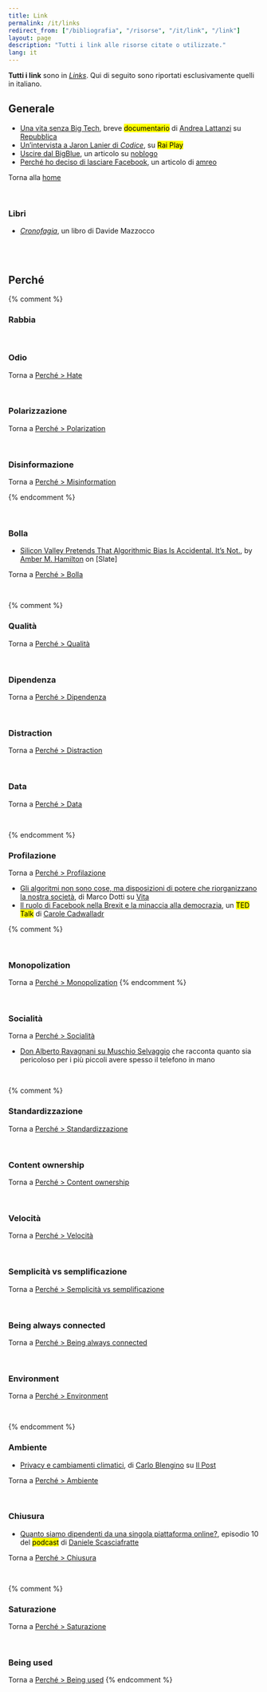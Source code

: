 ```yaml
---
title: Link
permalink: /it/links
redirect_from: ["/bibliografia", "/risorse", "/it/link", "/link"]
layout: page
description: "Tutti i link alle risorse citate o utilizzate."
lang: it
---
```

<div class="blue box">
	<strong>Tutti i link</strong> sono in <a href="/links"><em>Links</em></a>. Qui di seguito sono riportati esclusivamente quelli in italiano.
</div>

## Generale

- [Una vita senza Big Tech](https://www.youtube.com/watch?v=VCg3PzbC9vY 'Una vita senza Big Tech, storie di chi cerca alternative ai giganti del web'), breve <mark class="red">documentario</mark> di [Andrea Lattanzi](https://it.linkedin.com/in/andrealattanzi 'Andrea Lattanzi su Linkedin') su [Repubblica](https://www.repubblica.it/ 'la Repubblica')
- [Un’intervista a Jaron Lanier di *Codice*](https://www.raiplay.it/video/2019/08/Codice-intervista-esclusiva-a-Jaron-Lanier-pioniere-della-realta-virtuale-98a38fd9-6fa9-46d6-9b49-f9deccc7d1c6.html "Intervista a Jaron Lanier - Codice - Rai Play"), su <mark class="red">Rai Play</mark>
- [Uscire dal BigBlue](https://noblogo.org/zainoinspalla/uscire-dal-big-blue 'Uscire dal Big Blue'), un articolo su [noblogo](https://noblogo.org 'noblogo')
- [Perché ho deciso di lasciare Facebook](https://amreolog.duckdns.org/~/SoftwareLiberoEticaDigitale/perch%C3%A9-ho-deciso-di-lasciare-facebook 'Perché ho deciso di lasciare Facebook • Plume'), un articolo di [amreo](https://amreolog.duckdns.org/@/amreo 'amreo’s blog')

Torna alla [home](/it/home "Home")

<br>

### Libri

- <cite><a href="https://deditore.com/prodotto/cronofagia/" rel="noopener noreferrer" target="_blank" title="Cronofagia">Cronofagia</a></cite>, un libro di Davide Mazzocco

<br>
<br>

## Perché
{% comment %}
### Rabbia

<br>

### Odio

Torna a [Perché > Hate](/perché#odio "Hate")


<br>

### Polarizzazione

Torna a [Perché > Polarization](/perché#polarizzazione"Polarizzazione")

<br>

### Disinformazione

Torna a [Perché > Misinformation](/perché#disinformazione"Disinformazione")

{% endcomment %}

<br>

### Bolla

- [Silicon Valley Pretends That Algorithmic Bias Is Accidental. It’s Not.](https://slate.com/technology/2021/07/silicon-valley-algorithmic-bias-structural-racism.html), by [Amber M. Hamilton](http://ambermhamilton.com 'Amber M. Hamilton personal website') on [Slate]

Torna a [Perché > Bolla](/perché#bolla "Bolla")

<br>

{% comment %}
### Qualità

Torna a [Perché > Qualità](/perché#qualità "Qualità")

<br>

### Dipendenza

Torna a [Perché > Dipendenza](/perché#dipendenza 'Dipendenza')

<br>

### Distraction

Torna a [Perché > Distraction](/perché#distraction "Distraction")

<br>

### Data

Torna a [Perché > Data](/perché#data "Data")

<br>

{% endcomment %}
### Profilazione

Torna a [Perché > Profilazione](/perché#profilazione "Profilazione")

- [Gli algoritmi non sono cose, ma disposizioni di potere che riorganizzano la nostra società](http://www.vita.it/it/interview/2021/01/26/gli-algoritmi-non-sono-cose-ma-disposizioni-di-potere-che-riorganizzan/397/ "Gli algoritmi non sono cose, ma disposizioni di potere che riorganizzano la nostra società"), di Marco Dotti su [Vita](https://www.vita.it)
- [Il ruolo di Facebook nella Brexit e la minaccia alla democrazia](https://peertube.uno/videos/watch/e2875d76-2592-4f58-8f7a-3f749a3c6626?subtitle=it&autoplay=1 "Il ruolo di Facebook nella Brexit e la minaccia alla democrazia di Carole Cadwalladr"), un <mark class="red">TED Talk</mark> di [Carole Cadwalladr](https://it.wikipedia.org/wiki/Carole_Cadwalladr "Carole Cadwalladr su Wikipedia")

{% comment %}

<br>

### Monopolization

Torna a [Perché > Monopolization](/perché#monopolization "Monopolization")
{% endcomment %}

<br>

### Socialità

Torna a [Perché > Socialità](/perché#socialità "Socialità")

- [Don Alberto Ravagnani su Muschio Selvaggio](https://youtu.be/aZ2pn0tNoGQ?t=3625 "Ep.33 Don Alberto - Muschio Selvaggio Podcast") che racconta quanto sia pericoloso per i più piccoli avere spesso il telefono in mano

<br>

{% comment %}
### Standardizzazione

Torna a [Perché > Standardizzazione](/perché#standardizzazione "Standardizzazione")

<br>

### Content ownership

Torna a [Perché > Content ownership](/perché#content-ownership "Content Ownership")

<br>

### Velocità

Torna a [Perché > Velocità](/perché#velocità 'Velocità')

<br>

### Semplicità vs semplificazione

Torna a [Perché > Semplicità vs semplificazione](/perché#semplicità-vs-semplificazione "Semplicità vs semplificazione")

<br>

### Being always connected

Torna a [Perché > Being always connected](/perché#being-always-connected "Being Always Connected")

<br>

### Environment

Torna a [Perché > Environment](/perché#environment "Environment")

<br>

{% endcomment %}
### Ambiente

- [Privacy e cambiamenti climatici](https://www.ilpost.it/carloblengino/2021/11/02/privacy-e-cambiamenti-climatici-alla-ricerca-di-una-buona-storia/ 'Privacy e cambiamenti climatici - Il Post'), di [Carlo Blengino](https://www.ilpost.it/carloblengino/ 'Pagina autore di Carlo Blengino su Il Post') su [Il Post](https://ilpost.it 'Il Post')

Torna a [Perché > Ambiente](/perché#ambiente 'Ambiente')

<br />

### Chiusura

- [Quanto siamo dipendenti da una singola piattaforma online?](https://funkwhale.it/library/tracks/1380/ "Quanto siamo dipendenti da una singola piattaforma online?"), episodio 10 del <mark class="blue">podcast</mark> di [Daniele Scasciafratte](https://daniele.tech "Daniele Scasciafratte")

Torna a [Perché > Chiusura](/perché#chiusura "Chiusura")

<br>

{% comment %}
### Saturazione

Torna a [Perché > Saturazione](/perché#saturazione "Saturazione")

<br>

### Being used

Torna a [Perché > Being used](/perché#being-used "Being used")
{% endcomment %}
